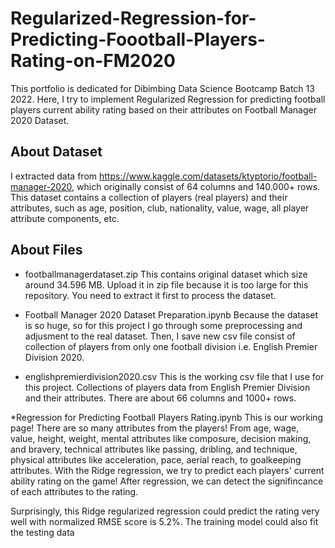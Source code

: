 # Regularized-Regression-for-Predicting-Foootball-Players-Rating-on-FM2020

This portfolio is dedicated for Dibimbing Data Science Bootcamp Batch 13 2022. Here, I try to implement Regularized Regression for predicting football players current ability rating based on their attributes on Football Manager 2020 Dataset.

## About Dataset
I extracted data from https://www.kaggle.com/datasets/ktyptorio/football-manager-2020, which originally consist of 64 columns and 140.000+ rows. This dataset contains a collection of players (real players) and their attributes, such as age, position, club, nationality, value, wage, all player attribute components, etc.

## About Files

* footballmanagerdataset.zip
This contains original dataset which size around 34.596 MB. Upload it in zip file because it is too large for this repository. You need to extract it first to process the dataset.

* Football Manager 2020 Dataset Preparation.ipynb
Because the dataset is so huge, so for this project I go through some preprocessing and adjusment to the real dataset. Then, I save new csv file consist of collection of players from only one football division i.e. English Premier Division 2020.

* englishpremierdivision2020.csv
This is the working csv file that I use for this project. Collections of players data from English Premier Division and their attributes. There are about 66 columns and 1000+ rows.

*Regression for Predicting Football Players Rating.ipynb
This is our working page! There are so many attributes from the players! From age, wage, value, height, weight, mental attributes like composure, decision making, and bravery, technical attributes like passing, dribling, and technique, physical attributes like acceleration, pace, aerial reach, to goalkeeping attributes. With the Ridge regression, we try to predict each players' current ability rating on the game! After regression, we can detect the signifincance of each attributes to the rating. 

Surprisingly, this Ridge regularized regression could predict the rating very well with normalized RMSE score is 5.2%. The training model could also fit the testing data
